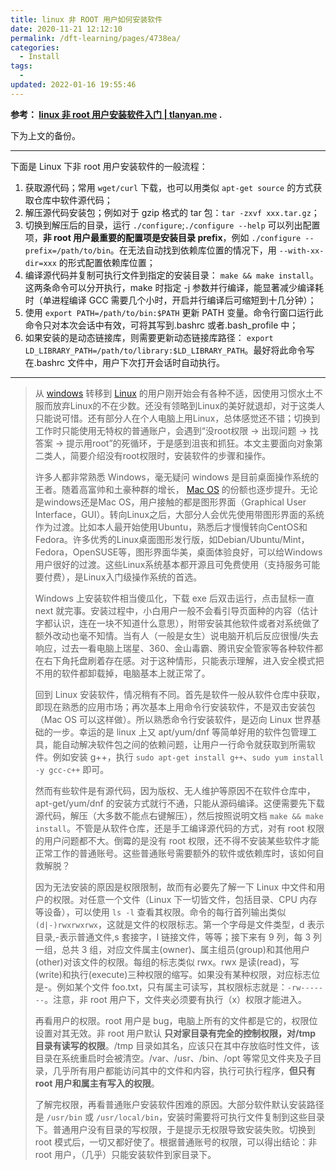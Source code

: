 ```yaml
---
title: linux 非 ROOT 用户如何安装软件
date: 2020-11-21 12:12:10
permalink: /dft-learning/pages/4738ea/
categories:
  - Install
tags:
  -
updated: 2022-01-16 19:55:46
---
```


**参考： [linux 非 root 用户安装软件入门 | tlanyan.me](https://tlanyan.me/work-with-linux-without-root-permission/) .**

下为上文的备份。

---

下面是 Linux 下非 root 用户安装软件的一般流程：

1. 获取源代码；常用 `wget/curl` 下载，也可以用类似 `apt-get source` 的方式获取仓库中软件源代码；
2. 解压源代码安装包；例如对于 gzip 格式的 tar 包：`tar -zxvf xxx.tar.gz`；
3. 切换到解压后的目录，运行 `./configure`;`./configure --help` 可以列出配置项，**非 root 用户最重要的配置项是安装目录 prefix**，例如 `./configure --prefix=/path/to/bin`。在无法自动找到依赖库位置的情况下，用 `--with-xx-dir=xxx` 的形式配置依赖库位置；
4. 编译源代码并复制可执行文件到指定的安装目录： `make && make install`。这两条命令可以分开执行，make 时指定 -j 参数并行编译，能显著减少编译耗时（单进程编译 GCC 需要几个小时，开启并行编译后可缩短到十几分钟）；
5. 使用 `export PATH=/path/to/bin:$PATH` 更新 PATH 变量。命令行窗口运行此命令只对本次会话中有效，可将其写到.bashrc 或者.bash_profile 中；
6. 如果安装的是动态链接库，则需要更新动态链接库路径： `export LD_LIBRARY_PATH=/path/to/library:$LD_LIBRARY_PATH`。最好将此命令写在.bashrc 文件中，用户下次打开会话时自动执行。

---

> 从 [windows](https://tlanyan.me/tag/windows/) 转移到 [Linux](https://tlanyan.me/category/linux/) 的用户刚开始会有各种不适，因使用习惯水土不服而放弃Linux的不在少数。还没有领略到Linux的美好就退却，对于这类人只能说可惜。还有部分人在个人电脑上用Linux，总体感觉还不错；切换到工作时只能使用无特权的普通账户，会遇到“没root权限 -> 出现问题 -> 找答案 -> 提示用root”的死循环，于是感到沮丧和抓狂。本文主要面向对象第二类人，简要介绍没有root权限时，安装软件的步骤和操作。
>
> 许多人都非常熟悉 Windows，毫无疑问 windows 是目前桌面操作系统的王者。随着高富帅和土豪种群的增长， [Mac OS](https://tlanyan.me/tag/macos/) 的份额也逐步提升。无论是windows还是Mac OS，用户接触的都是图形界面（Graphical User Interface，GUI）。转向Linux之后，大部分人会优先使用带图形界面的系统作为过渡。比如本人最开始使用Ubuntu，熟悉后才慢慢转向CentOS和Fedora。许多优秀的Linux桌面图形发行版，如Debian/Ubuntu/Mint，Fedora，OpenSUSE等，图形界面华美，桌面体验良好，可以给Windows用户很好的过渡。这些Linux系统基本都开源且可免费使用（支持服务可能要付费），是Linux入门级操作系统的首选。
>
> Windows 上安装软件相当傻瓜化，下载 exe 后双击运行，点击鼠标一直 next 就完事。安装过程中，小白用户一般不会看引导页面种的内容（估计字都认识，连在一块不知道什么意思），附带安装其他软件或者对系统做了额外改动也毫不知情。当有人（一般是女生）说电脑开机后反应很慢/失去响应，过去一看电脑上瑞星、360、金山毒霸、腾讯安全管家等各种软件都在右下角托盘刷着存在感。对于这种情形，只能表示理解，进入安全模式把不用的软件都卸载掉，电脑基本上就正常了。
>
> 回到 Linux 安装软件，情况稍有不同。首先是软件一般从软件仓库中获取，即现在熟悉的应用市场；再次基本上用命令行安装软件，不是双击安装包（Mac OS 可以这样做）。所以熟悉命令行安装软件，是迈向 Linux 世界基础的一步。幸运的是 linux 上又 apt/yum/dnf 等简单好用的软件包管理工具，能自动解决软件包之间的依赖问题，让用户一行命令就获取到所需软件。例如安装 g++，执行 `sudo apt-get install g++`、`sudo yum install -y gcc-c++` 即可。
>
> 然而有些软件是有源代码，因为版权、无人维护等原因不在软件仓库中，apt-get/yum/dnf 的安装方式就行不通，只能从源码编译。这便需要先下载源代码，解压（大多数不能点右键解压），然后按照说明文档 `make && make install`。不管是从软件仓库，还是手工编译源代码的方式，对有 root 权限的用户问题都不大。倒霉的是没有 root 权限，还不得不安装某些软件才能正常工作的普通账号。这些普通账号需要额外的软件或依赖库时，该如何自救解脱？
>
> 因为无法安装的原因是权限限制，故而有必要先了解一下 Linux 中文件和用户的权限。对任意一个文件（Linux 下一切皆文件，包括目录、CPU 内存等设备），可以使用 `ls -l` 查看其权限。命令的每行首列输出类似 `(d|-)rwxrwxrwx`，这就是文件的权限标志。第一个字母是文件类型，d 表示目录,-表示普通文件,s 套接字，l 链接文件，等等；接下来有 9 列，每 3 列一组，总共 3 组，对应文件属主(owner)、属主组员(group)和其他用户(other)对该文件的权限。每组的标志类似 rwx。rwx 是读(read)，写(write)和执行(execute)三种权限的缩写。如果没有某种权限，对应标志位是-。例如某个文件 foo.txt，只有属主可读写，其权限标志就是：`-rw-------`。注意，非 root 用户下，文件夹必须要有执行（x）权限才能进入。
>
> 再看用户的权限。root 用户是 bug，电脑上所有的文件都是它的，权限位设置对其无效。非 root 用户默认 **只对家目录有完全的控制权限，对/tmp 目录有读写的权限**。/tmp 目录如其名，应该只在其中存放临时性文件，该目录在系统重启时会被清空。/var、/usr、/bin、/opt 等常见文件夹及子目录，几乎所有用户都能访问其中的文件和内容，执行可执行程序，**但只有 root 用户和属主有写入的权限**。
>
> 了解完权限，再看普通账户安装软件困难的原因。大部分软件默认安装路径是 `/usr/bin` 或 `/usr/local/bin`，安装时需要将可执行文件复制到这些目录下。普通用户没有目录的写权限，于是提示无权限导致安装失败。切换到 root 模式后，一切又都好使了。根据普通账号的权限，可以得出结论：非 root 用户，（几乎）只能安装软件到家目录下。
